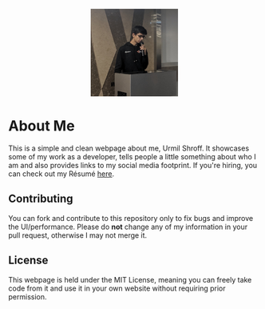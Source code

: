 <p align="center"><img height="175px" width="175px" src="./img/urmil.jpg" alt="Urmil Shroff"/></p>

# About Me

This is a simple and clean webpage about me, Urmil Shroff. It showcases some of my work as a developer, tells people a little something about who I am and also provides links to my social media footprint. If you're hiring, you can check out my Résumé [here](https://github.com/urmilshroff/urmilshroff.github.io/raw/master/R%C3%A9sum%C3%A9%20-%20Urmil%20Shroff.pdf).

## Contributing

You can fork and contribute to this repository only to fix bugs and improve the UI/performance. Please do **not** change any of my information in your pull request, otherwise I may not merge it.

## License

This webpage is held under the MIT License, meaning you can freely take code from it and use it in your own website without requiring prior permission.
